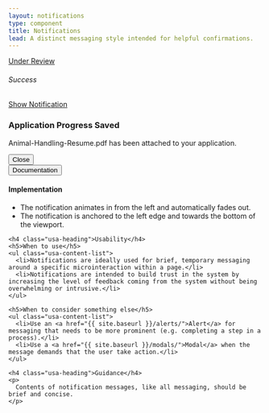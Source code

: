 ```yaml
---
layout: notifications
type: component
title: Notifications
lead: A distinct messaging style intended for helpful confirmations.
---
```


<a href="{{ site.baseurl }}/getting-started/#maturity" class="usa-label maturity under_review">
  Under Review
</a>

<div class="preview">
  <h6 class="usa-heading-alt">Success</h6>
  <a href="#notification-trigger" class="usa-button usajobs-button" data-object-trigger="notification" data-target="#notification-demo">Show Notification</a>

  <div class="usajobs-notification usajobs-notification--success" role="alert" data-object="notification" data-state="is-closed">
    <div class="usajobs-notification__figure">
      <div class="usajobs-notification__icon">
      </div>
    </div>
    <div class="usajobs-notification__body">
      <h3 class="usa-notification-heading">
        Application Progress Saved
      </h3>
      <p class="usa-notification-text">
        Animal-Handling-Resume.pdf has been attached to your application.
      </p>
    </div>
    <button class="usajobs-notification__close" data-behavior="notification.close" >
      <span class="usajobs-assistive-text">Close</span>
    </button>
  </div>
</div>

<div class="usa-accordion-bordered usa-accordion-docs">
  <button class="usa-button-unstyled usa-accordion-button"
      aria-expanded="true" aria-controls="collapsible-0">
    Documentation
  </button>
  <div id="collapsible-0" aria-hidden="false" class="usa-accordion-content">
    <h4 class="usa-heading">Implementation</h4>
    <ul class="usa-content-list">
      <li>The notification animates in from the left and automatically fades out.</li>
      <li>The notification is anchored to the left edge and towards the bottom of the viewport.</li>
    </ul>

    <h4 class="usa-heading">Usability</h4>
    <h5>When to use</h5>
    <ul class="usa-content-list">
      <li>Notifications are ideally used for brief, temporary messaging around a specific microinteraction within a page.</li>
      <li>Notifications are intended to build trust in the system by increasing the level of feedback coming from the system without being overwhelming or intrusive.</li>
    </ul>

    <h5>When to consider something else</h5>
    <ul class="usa-content-list">
      <li>Use an <a href="{{ site.baseurl }}/alerts/">Alert</a> for messaging that needs to be more prominent (e.g. completing a step in a process).</li>
      <li>Use a <a href="{{ site.baseurl }}/modals/">Modal</a> when the message demands that the user take action.</li>
    </ul>

    <h4 class="usa-heading">Guidance</h4>
    <p>
      Contents of notification messages, like all messaging, should be brief and concise. 
    </p>
  </div>
</div>

